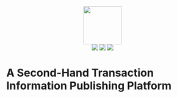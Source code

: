 <div align="center">
    <img src="http://pab811r7p.bkt.clouddn.com/damall.png" width="100" height="100"/>
</div>
<div align="center">
    <img src="http://pab811r7p.bkt.clouddn.com/tp.svg"/>
    <img src="http://pab811r7p.bkt.clouddn.com/vue.svg"/>
    <img src="http://pab811r7p.bkt.clouddn.com/element.svg"/>
</div>

# A Second-Hand Transaction Information Publishing Platform
